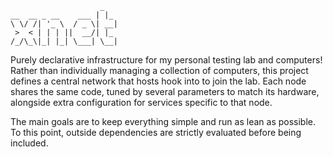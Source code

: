 ```
                    _
__  __ _ __    ___ | |_
\ \/ /| '_ \  / _ \| __|
 >  < | | | ||  __/| |_
/_/\_\|_| |_| \___| \__|
```

Purely declarative infrastructure for my personal testing lab and computers!
Rather than individually managing a collection of computers,
this project defines a central network that hosts hook into to join the lab.
Each node shares the same code,
tuned by several parameters to match its hardware,
alongside extra configuration for services specific to that node.

The main goals are to keep everything simple and run as lean as possible.
To this point, outside dependencies are strictly evaluated before being included.
